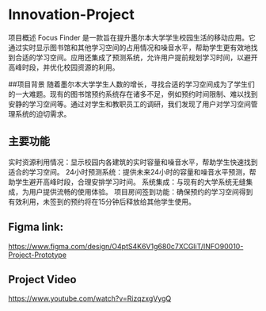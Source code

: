 # Innovation-Project
项目概述
Focus Finder 是一款旨在提升墨尔本大学学生校园生活的移动应用。它通过实时显示图书馆和其他学习空间的占用情况和噪音水平，帮助学生更有效地找到合适的学习空间。应用还集成了预测系统，允许用户提前规划学习时间，以避开高峰时段，并优化校园资源的利用。

##项目背景
随着墨尔本大学学生人数的增长，寻找合适的学习空间成为了学生们的一大难题。现有的图书馆预约系统存在诸多不足，例如预约时间限制、难以找到安静的学习空间等。通过对学生和教职员工的调研，我们发现了用户对学习空间管理系统的迫切需求。

## 主要功能
实时资源利用情况：显示校园内各建筑的实时容量和噪音水平，帮助学生快速找到适合的学习空间。
24小时预测系统：提供未来24小时的容量和噪音水平预测，帮助学生避开高峰时段，合理安排学习时间。
系统集成：与现有的大学系统无缝集成，为用户提供流畅的使用体验。
项目房间签到功能：确保预约的学习空间得到有效利用，未签到的预约将在15分钟后释放给其他学生使用。
## Figma link:
https://www.figma.com/design/O4ptS4K6V1g680c7XCGliT/INFO90010-Project-Prototype

## Project Video
https://www.youtube.com/watch?v=RizqzxgVygQ

